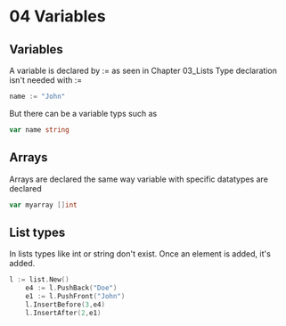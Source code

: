 # 04 Variables

## Variables
A variable is declared by := as seen in Chapter 03_Lists
Type declaration isn't needed with :=
```go
name := "John"
```
But there can be a variable typs such as
```go
var name string
```
## Arrays
Arrays are declared the same way variable with specific datatypes are declared
```go
var myarray []int
```
## List types
In lists types like int or string don't exist.
Once an element is added, it's added.
```go
l := list.New()
	e4 := l.PushBack("Doe")
	e1 := l.PushFront("John")
	l.InsertBefore(3,e4)
	l.InsertAfter(2,e1)
```
